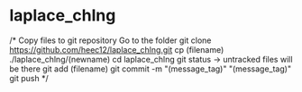 # laplace_chlng

/* Copy files to git repository 
  Go to the folder
  git clone https://github.com/heec12/laplace_chlng.git
  cp (filename) ./laplace_chlng/(newname)
  cd laplace_chlng
  git status
    -> untracked files will be there
  git add (filename)
  git commit -m "(message_tag)"
  "(message_tag)"
  git push
*/
